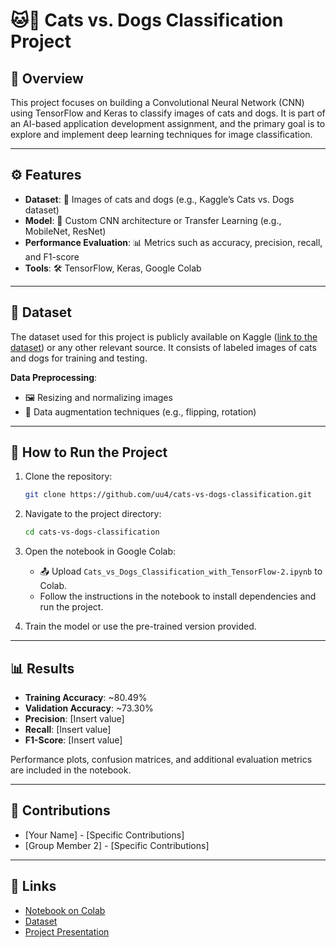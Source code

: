 # 🐱🐶 Cats vs. Dogs Classification Project  

## 🌟 Overview  
This project focuses on building a Convolutional Neural Network (CNN) using TensorFlow and Keras to classify images of cats and dogs. It is part of an AI-based application development assignment, and the primary goal is to explore and implement deep learning techniques for image classification.

---

## ⚙️ Features  
- **Dataset**: 📂 Images of cats and dogs (e.g., Kaggle’s Cats vs. Dogs dataset)  
- **Model**: 🧠 Custom CNN architecture or Transfer Learning (e.g., MobileNet, ResNet)  
- **Performance Evaluation**: 📊 Metrics such as accuracy, precision, recall, and F1-score  
- **Tools**: 🛠️ TensorFlow, Keras, Google Colab  

---

## 📁 Dataset  
The dataset used for this project is publicly available on Kaggle ([link to the dataset](https://www.kaggle.com/c/dogs-vs-cats/data)) or any other relevant source. It consists of labeled images of cats and dogs for training and testing.  

**Data Preprocessing**:  
- 🖼️ Resizing and normalizing images  
- 🔄 Data augmentation techniques (e.g., flipping, rotation)  

---

## 🚀 How to Run the Project  
1. Clone the repository:  
   ```bash
   git clone https://github.com/uu4/cats-vs-dogs-classification.git
   ```  
2. Navigate to the project directory:  
   ```bash
   cd cats-vs-dogs-classification
   ```  
3. Open the notebook in Google Colab:  
   - 📤 Upload `Cats_vs_Dogs_Classification_with_TensorFlow-2.ipynb` to Colab.  
   - Follow the instructions in the notebook to install dependencies and run the project.  

4. Train the model or use the pre-trained version provided.  

---

## 📊 Results  
- **Training Accuracy**: ~80.49%  
- **Validation Accuracy**: ~73.30%  
- **Precision**: [Insert value]  
- **Recall**: [Insert value]  
- **F1-Score**: [Insert value]  

Performance plots, confusion matrices, and additional evaluation metrics are included in the notebook.  

---

## 🤝 Contributions  
- [Your Name] - [Specific Contributions]  
- [Group Member 2] - [Specific Contributions]  

---

## 🔗 Links  
- [Notebook on Colab](https://colab.research.google.com/drive/1fHkHb4SBfPsNc-mldUaUIXYcqkF0040O?usp=share_link)  
- [Dataset](https://www.kaggle.com/c/dogs-vs-cats/data)  
- [Project Presentation](#BURAYA*SUNUMUN*DRIVELINKINIFALANKOYUN)
